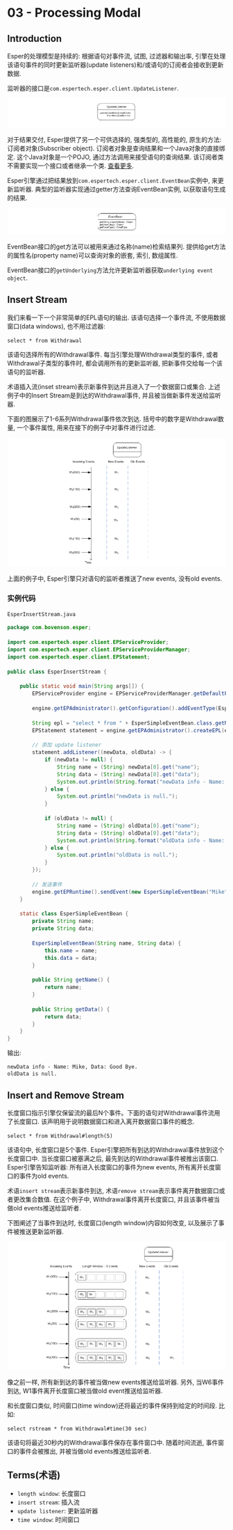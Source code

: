 # 03 - Processing Modal

## Introduction

Esper的处理模型是持续的: 根据语句对事件流, 试图, 过滤器和输出率, 引擎在处理该语句事件的同时更新监听器(update listeners)和/或语句的订阅者会接收到更新数据.

监听器的接口是`com.espertech.esper.client.UpdateListener`.

![](img/03-01.gif)



对于结果交付, Esper提供了另一个可供选择的, 强类型的, 高性能的, 原生的方法: 订阅者对象(Subscriber object). 订阅者对象是查询结果和一个Java对象的直接绑定. 这个Java对象是一个POJO, 通过方法调用来接受语句的查询结果. 该订阅者类不需要实现一个接口或者继承一个类. [查看更多](http://www.espertech.com/esper/release-6.1.0/esper-reference/html/api.html#api-admin-subscriber).

Esper引擎通过把结果放到`com.espertech.esper.client.EventBean`实例中, 来更新监听器. 典型的监听器实现通过getter方法查询EventBean实例, 以获取语句生成的结果.

![](img/03-02.gif)

EventBean接口的get方法可以被用来通过名称(name)检索结果列. 提供给get方法的属性名(property name)可以查询对象的嵌套, 索引, 数组属性.

EventBean接口的`getUnderlying`方法允许更新监听器获取`underlying event object`.

## Insert Stream

我们来看一下一个非常简单的EPL语句的输出. 该语句选择一个事件流, 不使用数据窗口(data windows), 也不用过滤器:

`select * from Withdrawal`

该语句选择所有的Withdrawal事件. 每当引擎处理Withdrawal类型的事件, 或者Withdrawal子类型的事件时, 都会调用所有的更新监听器, 把新事件交给每一个该语句的监听器.

术语插入流(inset stream)表示新事件到达并且进入了一个数据窗口或集合. 上述例子中的Insert Stream是到达的Withdrawal事件, 并且被当做新事件发送给监听器.

下面的图展示了1-6系列Withdrawal事件依次到达. 括号中的数字是Withdrawal数量, 一个事件属性, 用来在接下的例子中对事件进行过滤.

![](img/03-03.gif)

上面的例子中, Esper引擎只对语句的监听者推送了new events, 没有old events.

### 实例代码

`EsperInsertStream.java`

```java
package com.bovenson.esper;

import com.espertech.esper.client.EPServiceProvider;
import com.espertech.esper.client.EPServiceProviderManager;
import com.espertech.esper.client.EPStatement;

public class EsperInsertStream {

    public static void main(String args[]) {
        EPServiceProvider engine = EPServiceProviderManager.getDefaultProvider();

        engine.getEPAdministrator().getConfiguration().addEventType(EsperSimpleEventBean.class);

        String epl = "select * from " + EsperSimpleEventBean.class.getName();
        EPStatement statement = engine.getEPAdministrator().createEPL(epl);

        // 添加 update listener
        statement.addListener((newData, oldData) -> {
            if (newData != null) {
                String name = (String) newData[0].get("name");
                String data = (String) newData[0].get("data");
                System.out.println(String.format("newData info - Name: %s, Data: %s", name, data));
            } else {
                System.out.println("newData is null.");
            }

            if (oldData != null) {
                String name = (String) oldData[0].get("name");
                String data = (String) oldData[0].get("data");
                System.out.println(String.format("oldData info - Name: %s, Data: %s", name, data));
            } else {
                System.out.println("oldData is null.");
            }
        });

        // 发送事件
        engine.getEPRuntime().sendEvent(new EsperSimpleEventBean("Mike", "Good Bye."));
    }

    static class EsperSimpleEventBean {
        private String name;
        private String data;

        EsperSimpleEventBean(String name, String data) {
            this.name = name;
            this.data = data;
        }

        public String getName() {
            return name;
        }

        public String getData() {
            return data;
        }
    }
}
```

输出:

```shell
newData info - Name: Mike, Data: Good Bye.
oldData is null.
```



## Insert and Remove Stream

长度窗口指示引擎仅保留流的最后N个事件。下面的语句对Withdrawal事件流用了长度窗口. 该声明用于说明数据窗口和进入离开数据窗口事件的概念.

`select * from Withdrawal#length(5)`

该语句中, 长度窗口是5个事件. Esper引擎把所有到达的Withdrawal事件放到这个长度窗口中. 当长度窗口被塞满之后, 最先到达的Withdrawal事件被推出该窗口.  Esper引擎告知监听器: 所有进入长度窗口的事件为new events, 所有离开长度窗口的事件为old events.

术语`insert stream`表示新事件到达, 术语`remove stream`表示事件离开数据窗口或者更改集合数值. 在这个例子中, Withdrawal事件离开长度窗口, 并且该事件被当做old events推送给监听者.

下图阐述了当事件到达时, 长度窗口(length window)内容如何改变, 以及展示了事件被推送更新监听器.

![](img/03-04.gif)

像之前一样, 所有新到达的事件被当做new events推送给监听器. 另外, 当W6事件到达, W1事件离开长度窗口被当做old event推送给监听器.

和长度窗口类似, 时间窗口(time window)还将最近的事件保持到给定的时间段. 比如:

`select rstream * from Withdrawal#time(30 sec)`

该语句将最近30秒内的Withdrawal事件保存在事件窗口中. 随着时间流逝, 事件窗口的事件会被推出, 并被当做old events推送给监听者.

## Terms(术语)

- `length window`: 长度窗口
- `insert stream`: 插入流
- `update listener`: 更新监听器
- `time window`: 时间窗口